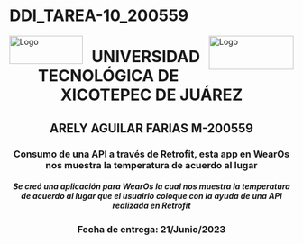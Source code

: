 # DDI_TAREA-10_200559
<p>
<img src=https://github.com/Arely2409/DDI_TAREA-3_200559/assets/84819096/285c9e31-8d65-443f-a1ba-f252963cd261 alt="Logo" width="130" height="50" align="left"> <img src=https://github.com/Arely2409/DDI_TAREA-3_200559/assets/84819096/d6991d80-8278-4a17-b4ca-433d1b6241df alt="Logo" width="150" height="60" align="right"> 
</p>

<P>
  <h1 align="center">UNIVERSIDAD TECNOLÓGICA DE XICOTEPEC DE JUÁREZ</h1>
  <h2 align="center">ARELY AGUILAR FARIAS M-200559</h2>
  <h3 align="center">Consumo de una API a través de Retrofit, esta app en WearOs nos muestra la temperatura de acuerdo al lugar</h3>
  <h5 align="center">Se creó una aplicación para WearOs la cual nos muestra la temperatura de acuerdo al lugar que el usuairio coloque con la ayuda de una API realizada en Retrofit</h5>
  <h3 align="center">Fecha de entrega: 21/Junio/2023</h3>
</P>
